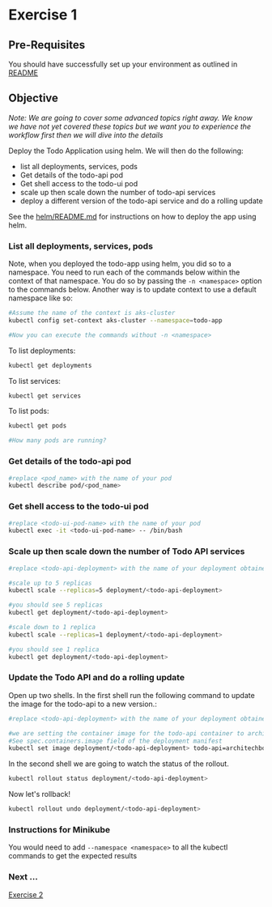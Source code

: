 # Exercise 1 #

## Pre-Requisites ##

You should have successfully set up your environment as outlined in [README](./README.md)

## Objective ##

*Note: We are going to cover some advanced topics right away.  We know we have not yet covered these topics but we want you to experience the workflow first then we will dive into the details*

Deploy the Todo Application using helm. We will then do the following:

* list all deployments, services, pods
* Get details of the todo-api pod
* Get shell access to the todo-ui pod
* scale up then scale down the number of todo-api services
* deploy a different version of the todo-api service and do a rolling update

See the [helm/README.md](../../helm/README.md) for instructions on how to deploy the app using helm.

### List all deployments, services, pods ###

Note, when you deployed the todo-app using helm, you did so to a namespace.  You need to run each of the commands below within the context of that namespace.  You do so by passing the `-n <namespace>` option to the commands below.  Another way is to update context to use a default namespace like so:

```sh
#Assume the name of the context is aks-cluster
kubectl config set-context aks-cluster --namespace=todo-app

#Now you can execute the commands without -n <namespace>

```

To list deployments:

```sh
kubectl get deployments
```

To list services:

```sh
kubectl get services
```

To list pods:

```sh
kubectl get pods

#How many pods are running?
```

### Get details of the todo-api pod ###

```sh
#replace <pod_name> with the name of your pod
kubectl describe pod/<pod_name>
```

### Get shell access to the todo-ui pod ###

```sh
#replace <todo-ui-pod-name> with the name of your pod
kubectl exec -it <todo-ui-pod-name> -- /bin/bash
```

### Scale up then scale down the number of Todo API services ###

```sh
#replace <todo-api-deployment> with the name of your deployment obtained from the 'kubectl get deployments'

#scale up to 5 replicas
kubectl scale --replicas=5 deployment/<todo-api-deployment>

#you should see 5 replicas
kubectl get deployment/<todo-api-deployment>

#scale down to 1 replica
kubectl scale --replicas=1 deployment/<todo-api-deployment>

#you should see 1 replica
kubectl get deployment/<todo-api-deployment>
```

### Update the Todo API and do a rolling update ###

Open up two shells.  In the first shell run the following command to update the image for the todo-api to a new version.:

```sh
#replace <todo-api-deployment> with the name of your deployment obtained from the 'kubectl get deployments'

#we are setting the container image for the todo-api container to architechbootcamp/todo-api:1.0.1
#See spec.containers.image field of the deployment manifest
kubectl set image deployment/<todo-api-deployment> todo-api=architechbootcamp/todo-api:1.0.1
```

In the second shell we are going to watch the status of the rollout.

```sh
kubectl rollout status deployment/<todo-api-deployment>
```

Now let's rollback!

```sh
kubectl rollout undo deployment/<todo-api-deployment>
```

### Instructions for Minikube ###

You would need to add ``` --namespace <namespace> ``` to all the kubectl commands to get the expected results

### Next ... ###

[Exercise 2](./exercise2.md)